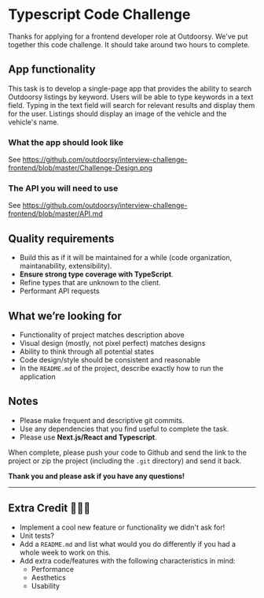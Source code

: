 # Typescript Code Challenge

Thanks for applying for a frontend developer role at Outdoorsy. We've put together this code challenge. It should take around two hours to complete.

## App functionality
This task is to develop a single-page app that provides the ability to search Outdoorsy listings by keyword. Users will be able to type keywords in a text field. Typing in the text field will search for relevant results and display them for the user. Listings should display an image of the vehicle and the vehicle's name.
### What the app should look like
See https://github.com/outdoorsy/interview-challenge-frontend/blob/master/Challenge-Design.png
### The API you will need to use
See https://github.com/outdoorsy/interview-challenge-frontend/blob/master/API.md

## Quality requirements
- Build this as if it will be maintained for a while (code organization, maintanability, extensibility).
- **Ensure strong type coverage with TypeScript**.
- Refine types that are unknown to the client.
- Performant API requests
## What we’re looking for
- Functionality of project matches description above
- Visual design (mostly, not pixel perfect) matches designs
- Ability to think through all potential states
- Code design/style should be consistent and reasonable
- In the `README.md` of the project, describe exactly how to run the application
## Notes
- Please make frequent and descriptive git commits.
- Use any dependencies that you find useful to complete the task.
- Please use **Next.js/React and Typescript**.

When complete, please push your code to Github and send the link to the project or zip the project (including the `.git` directory) and send it back.

**Thank you and please ask if you have any questions!**

---
## Extra Credit 🚀🚀🚀
- Implement a cool new feature or functionality we didn't ask for!
- Unit tests?
- Add a `README.md` and list what would you do differently if you had a whole week to work on this.
- Add extra code/features with the following characteristics in mind:
  - Performance
  - Aesthetics
  - Usability